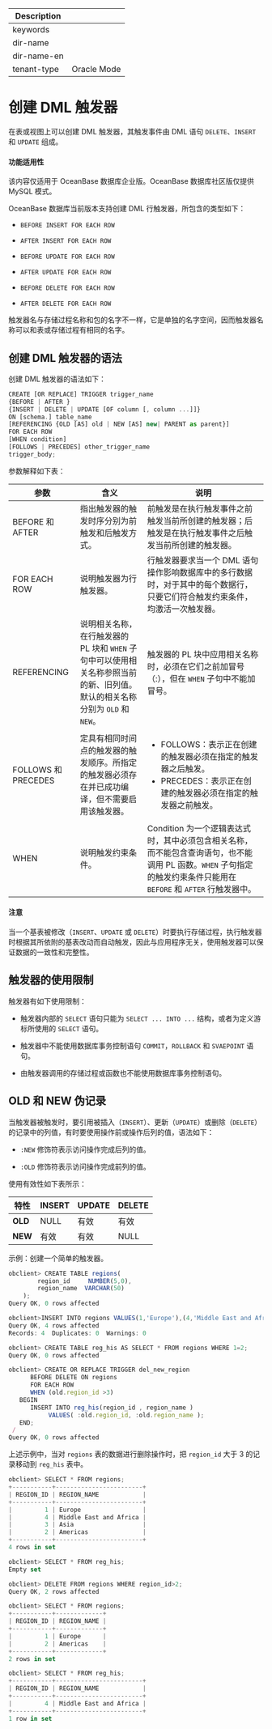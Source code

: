 | Description   |                 |
|---------------|-----------------|
| keywords      |                 |
| dir-name      |                 |
| dir-name-en   |                 |
| tenant-type   | Oracle Mode     |


# 创建 DML 触发器 


在表或视图上可以创建 DML 触发器，其触发事件由 DML 语句 `DELETE`、`INSERT` 和 `UPDATE` 组成。

  <main id="notice" >
    <h4>功能适用性</h4>
    <p>该内容仅适用于 OceanBase 数据库企业版。OceanBase 数据库社区版仅提供 MySQL 模式。</p>
  </main>

OceanBase 数据库当前版本支持创建 DML 行触发器，所包含的类型如下：

* `BEFORE INSERT FOR EACH ROW` 

* `AFTER INSERT FOR EACH ROW` 

* `BEFORE UPDATE FOR EACH ROW` 

* `AFTER UPDATE FOR EACH ROW` 

* `BEFORE DELETE FOR EACH ROW`

* `AFTER DELETE FOR EACH ROW`


触发器名与存储过程名称和包的名字不一样，它是单独的名字空间，因而触发器名称可以和表或存储过程有相同的名字。

## 创建 DML 触发器的语法 


创建 DML 触发器的语法如下：

```javascript
CREATE [OR REPLACE] TRIGGER trigger_name
{BEFORE | AFTER }
{INSERT | DELETE | UPDATE [OF column [, column ...]]}
ON [schema.] table_name 
[REFERENCING {OLD [AS] old | NEW [AS] new| PARENT as parent}]
FOR EACH ROW
[WHEN condition]
[FOLLOWS | PRECEDES] other_trigger_name
trigger_body;
```



参数解释如下表：


|     **参数**     |                **含义**                    |                            **说明**                       |
|----------------|---------------------------------------------------|------------------------------------------------------------------|
| BEFORE 和 AFTER | 指出触发器的触发时序分别为前触发和后触发方式。        | 前触发是在执行触发事件之前触发当前所创建的触发器；后触发是在执行触发事件之后触发当前所创建的触发器。   |
| FOR EACH ROW   | 说明触发器为行触发器。         | 行触发器要求当一个 DML 语句操作影响数据库中的多行数据时，对于其中的每个数据行，只要它们符合触发约束条件，均激活一次触发器。 |
| REFERENCING    | 说明相关名称，在行触发器的 PL 块和 `WHEN` 子句中可以使用相关名称参照当前的新、旧列值。默认的相关名称分别为 `OLD` 和 `NEW`。 | 触发器的 PL 块中应用相关名称时，必须在它们之前加冒号（:），但在 `WHEN` 子句中不能加冒号。    |
| FOLLOWS 和 PRECEDES | 定具有相同时间点的触发器的触发顺序。所指定的触发器必须存在并已成功编译，但不需要启用该触发器。 | <ul><li>FOLLOWS：表示正在创建的触发器必须在指定的触发器之后触发。</li><li> PRECEDES：表示正在创建的触发器必须在指定的触发器之前触发。</li></ul> |
| WHEN           | 说明触发约束条件。      | Condition 为一个逻辑表达式时，其中必须包含相关名称，而不能包含查询语句，也不能调用 PL 函数。`WHEN` 子句指定的触发约束条件只能用在 `BEFORE` 和 `AFTER` 行触发器中。 |


  <main id="notice" type='notice'>
    <h4>注意</h4>
    <p>当一个基表被修改（<code>INSERT</code>、<code>UPDATE</code> 或 <code>DELETE</code>）时要执行存储过程，执行触发器时根据其所依附的基表改动而自动触发，因此与应用程序无关，使用触发器可以保证数据的一致性和完整性。</p>
  </main>

## 触发器的使用限制 

触发器有如下使用限制：

* 触发器内部的 `SELECT` 语句只能为 `SELECT ... INTO ...` 结构，或者为定义游标所使用的 `SELECT` 语句。

* 触发器中不能使用数据库事务控制语句 `COMMIT`，`ROLLBACK` 和 `SVAEPOINT` 语句。

* 由触发器调用的存储过程或函数也不能使用数据库事务控制语句。



## OLD 和 NEW 伪记录 

当触发器被触发时，要引用被插入（`INSERT`）、更新（`UPDATE`）或删除（`DELETE`）的记录中的列值，有时要使用操作前或操作后列的值，语法如下：

* `:NEW` 修饰符表示访问操作完成后列的值。

* `:OLD` 修饰符表示访问操作完成前列的值。


使用有效性如下表所示：


| **特性**  | **INSERT** | **UPDATE** | **DELETE** |
|---------|------------|------------|------------|
| **OLD** | NULL       | 有效         | 有效         |
| **NEW** | 有效         | 有效         | NULL       |



示例：创建一个简单的触发器。

```javascript
obclient> CREATE TABLE regions(
        region_id     NUMBER(5,0),  
        region_name  VARCHAR(50)
    );
Query OK, 0 rows affected 

obclient>INSERT INTO regions VALUES(1,'Europe'),(4,'Middle East and Africa'),(3,'Asia'),(2,'Americas'); 
Query OK, 4 rows affected 
Records: 4  Duplicates: 0  Warnings: 0

obclient> CREATE TABLE reg_his AS SELECT * FROM regions WHERE 1=2;
Query OK, 0 rows affected 

obclient> CREATE OR REPLACE TRIGGER del_new_region
      BEFORE DELETE ON regions 
      FOR EACH ROW
      WHEN (old.region_id >3)
   BEGIN
      INSERT INTO reg_his(region_id , region_name )
           VALUES( :old.region_id, :old.region_name );
   END;
 /
Query OK, 0 rows affected 
```



上述示例中，当对 `regions` 表的数据进行删除操作时，把 `region_id` 大于 3 的记录移动到 `reg_his` 表中。

```javascript
obclient> SELECT * FROM regions;
+-----------+------------------------+
| REGION_ID | REGION_NAME            |
+-----------+------------------------+
|         1 | Europe                 |
|         4 | Middle East and Africa |
|         3 | Asia                   |
|         2 | Americas               |
+-----------+------------------------+
4 rows in set 

obclient> SELECT * FROM reg_his;
Empty set 

obclient> DELETE FROM regions WHERE region_id>2;
Query OK, 2 rows affected 

obclient> SELECT * FROM regions;
+-----------+-------------+
| REGION_ID | REGION_NAME |
+-----------+-------------+
|         1 | Europe      |
|         2 | Americas    |
+-----------+-------------+
2 rows in set 

obclient> SELECT * FROM reg_his;
+-----------+------------------------+
| REGION_ID | REGION_NAME            |
+-----------+------------------------+
|         4 | Middle East and Africa |
+-----------+------------------------+
1 row in set 
```


